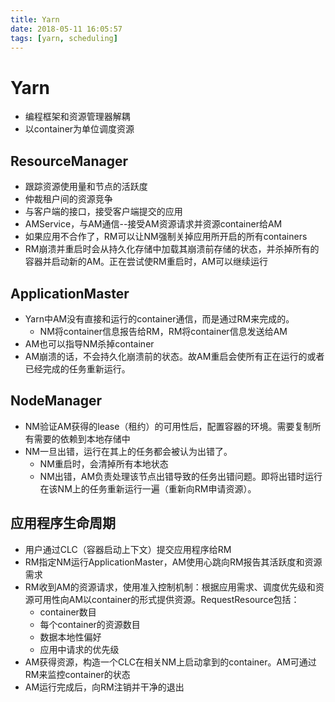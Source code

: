 ```yaml
---
title: Yarn
date: 2018-05-11 16:05:57
tags: [yarn, scheduling]
---
```


# Yarn
- 编程框架和资源管理器解耦
- 以container为单位调度资源
## ResourceManager
- 跟踪资源使用量和节点的活跃度
- 仲裁租户间的资源竞争
- 与客户端的接口，接受客户端提交的应用
- AMService，与AM通信--接受AM资源请求并资源container给AM
- 如果应用不合作了，RM可以让NM强制关掉应用所开启的所有containers
- RM崩溃并重启时会从持久化存储中加载其崩溃前存储的状态，并杀掉所有的容器并启动新的AM。正在尝试使RM重启时，AM可以继续运行

<!--more-->

## ApplicationMaster
- Yarn中AM没有直接和运行的container通信，而是通过RM来完成的。
  - NM将container信息报告给RM，RM将container信息发送给AM
- AM也可以指导NM杀掉container
- AM崩溃的话，不会持久化崩溃前的状态。故AM重启会使所有正在运行的或者已经完成的任务重新运行。

## NodeManager
- NM验证AM获得的lease（租约）的可用性后，配置容器的环境。需要复制所有需要的依赖到本地存储中
- NM一旦出错，运行在其上的任务都会被认为出错了。
  - NM重启时，会清掉所有本地状态
  - NM出错，AM负责处理该节点出错导致的任务出错问题。即将出错时运行在该NM上的任务重新运行一遍（重新向RM申请资源）。

## 应用程序生命周期
- 用户通过CLC（容器启动上下文）提交应用程序给RM
- RM指定NM运行ApplicationMaster，AM使用心跳向RM报告其活跃度和资源需求
- RM收到AM的资源请求，使用准入控制机制：根据应用需求、调度优先级和资源可用性向AM以container的形式提供资源。RequestResource包括：
  - container数目
  - 每个container的资源数目
  - 数据本地性偏好
  - 应用中请求的优先级
- AM获得资源，构造一个CLC在相关NM上启动拿到的container。AM可通过RM来监控container的状态
- AM运行完成后，向RM注销并干净的退出